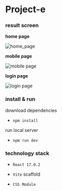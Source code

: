 # Project-e


### result screen

**home page**

![home_page](/result_screen/home_page.jpg)

**mobile page**

![mobile page](/result_screen/mobile_screen.jpg)

**login page**

![login page](/result_screen/login_page.jpg)

### install & run

download dependencies

- `npm install`

run local server

- `npm run dev`

### technology stack

- `React 17.0.2`

- `Vite` scaffold

- `CSS Module`